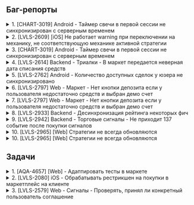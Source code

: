 ## Баг-репорты

<details>
<summary>1. [CHART-3019] Android - Таймер свечи в первой сессии не синхронизирован с серверным временем</summary>
<br>
~~~
</details>

<details>
<summary>2. [LVLS-2609] [iOS] Не работает warning при переключении на механику, не соответствующую механике активной стратегии</summary>
<br>
~~~
</details>

<details>
<summary>3. [CHART-3019] Android - Таймер свечи в первой сессии не синхронизирован с серверным временем</summary>
<br>
~~~
</details>

<details>
<summary>4. [LVLS-2614] Backend - Триалки - В маркет передается неверная дата списания средств</summary>
<br>
~~~
</details>

<details>
<summary>5. [LVLS-2762] Android - Количество доступных сделок у юзера не синхронизировано</summary>
<br>
~~~
</details>

<details>
<summary>6. [LVLS-2797] Web - Маркет - Нет кнопки депозита если у пользователя недостаточно средств и выбран демо счет</summary>
<br>
~~~
</details>

<details>
<summary>7. [LVLS-2797] Web - Маркет - Нет кнопки депозита если у пользователя недостаточно средств и выбран демо счет</summary>
<br>
~~~
</details>

<details>
<summary>8. [LVLS-2933] Backend - Десинхронизация рейтинга некоторых фич</summary>
<br>
~~~
</details>

<details>
<summary>9. [LVLS-2942] Backend - Торговые сигналы - Не приходит 137 событие после покупки сигналов</summary>
<br>
~~~
</details>

<details>
<summary>10. [LVLS-2965] [Web] Стратегии не всегда обновляются</summary>
<br>
~~~
</details>

<details>
<summary>10. [LVLS-2965] [Web] Стратегии не всегда обновляются</summary>
<br>
~~~
</details>



## Задачи
<details>
<summary>1. [AQA-4657] [Web] - Адаптировать тесты в маркете</summary>
<br>
~~~
</details>

<details>
<summary>2. [LVLS-2080] iOS - Обрабатывать рестрикшен на покупки в маркетплейс на клиенте</summary>
<br>
~~~
</details>

<details>
<summary>3. [LVLS-2579] Web - Сигналы - Проверять, принял ли конкретный пользователь соглашение </summary>
<br>
~~~
</details>
